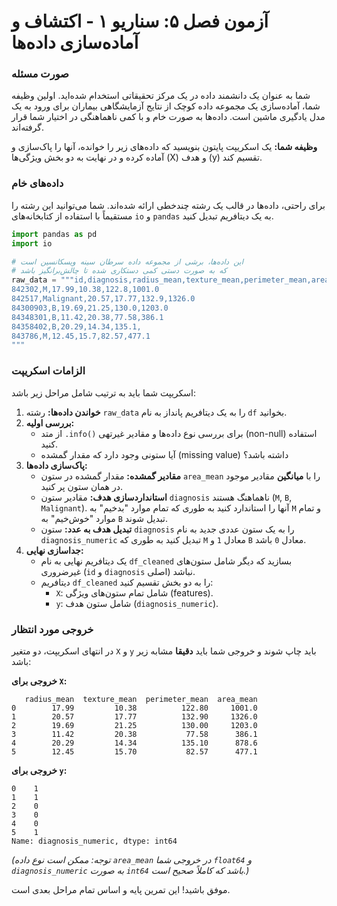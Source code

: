 # آزمون فصل ۵: سناریو ۱ - اکتشاف و آماده‌سازی داده‌ها

### صورت مسئله

شما به عنوان یک دانشمند داده در یک مرکز تحقیقاتی استخدام شده‌اید. اولین وظیفه شما، آماده‌سازی یک مجموعه داده کوچک از نتایج آزمایشگاهی بیماران برای ورود به یک مدل یادگیری ماشین است. داده‌ها به صورت خام و با کمی ناهماهنگی در اختیار شما قرار گرفته‌اند.

**وظیفه شما:**
یک اسکریپت پایتون بنویسید که داده‌های زیر را خوانده، آنها را پاک‌سازی و آماده کرده و در نهایت به دو بخش ویژگی‌ها (X) و هدف (y) تقسیم کند.

### داده‌های خام

برای راحتی، داده‌ها در قالب یک رشته چندخطی ارائه شده‌اند. شما می‌توانید این رشته را مستقیماً با استفاده از کتابخانه‌های `io` و `pandas` به یک دیتافریم تبدیل کنید.

```python
import pandas as pd
import io

# این داده‌ها، برشی از مجموعه داده سرطان سینه ویسکانسین است
# که به صورت دستی کمی دستکاری شده تا چالش‌برانگیز باشد
raw_data = """id,diagnosis,radius_mean,texture_mean,perimeter_mean,area_mean
842302,M,17.99,10.38,122.8,1001.0
842517,Malignant,20.57,17.77,132.9,1326.0
84300903,B,19.69,21.25,130.0,1203.0
84348301,B,11.42,20.38,77.58,386.1
84358402,B,20.29,14.34,135.1,
843786,M,12.45,15.7,82.57,477.1
"""
```

### الزامات اسکریپت

اسکریپت شما باید به ترتیب شامل مراحل زیر باشد:

1.  **خواندن داده‌ها:** رشته `raw_data` را به یک دیتافریم پانداز به نام `df` بخوانید.
2.  **بررسی اولیه:**
    - از متد `.info()` برای بررسی نوع داده‌ها و مقادیر غیرتهی (non-null) استفاده کنید.
    - آیا ستونی وجود دارد که مقدار گمشده (missing value) داشته باشد؟
3.  **پاک‌سازی داده‌ها:**
    - **مقادیر گمشده:** مقدار گمشده در ستون `area_mean` را با **میانگین** مقادیر موجود در همان ستون پر کنید.
    - **استانداردسازی هدف:** مقادیر ستون `diagnosis` ناهماهنگ هستند (`M`, `B`, `Malignant`). آنها را استاندارد کنید به طوری که تمام موارد "بدخیم" به `M` و تمام موارد "خوش‌خیم" به `B` تبدیل شوند.
    - **تبدیل هدف به عدد:** ستون `diagnosis` را به یک ستون عددی جدید به نام `diagnosis_numeric` تبدیل کنید به طوری که `M` معادل `1` و `B` معادل `0` باشد.
4.  **جداسازی نهایی:**
    - یک دیتافریم نهایی به نام `df_cleaned` بسازید که دیگر شامل ستون‌های غیرضروری (`id` و `diagnosis` اصلی) نباشد.
    - دیتافریم `df_cleaned` را به دو بخش تقسیم کنید:
      - `X`: شامل تمام ستون‌های ویژگی (features).
      - `y`: شامل ستون هدف (`diagnosis_numeric`).

### خروجی مورد انتظار

در انتهای اسکریپت، دو متغیر `X` و `y` باید چاپ شوند و خروجی شما باید **دقیقا** مشابه زیر باشد:

**خروجی برای `X`:**

```
   radius_mean  texture_mean  perimeter_mean  area_mean
0        17.99         10.38          122.80     1001.0
1        20.57         17.77          132.90     1326.0
2        19.69         21.25          130.00     1203.0
3        11.42         20.38           77.58      386.1
4        20.29         14.34          135.10      878.6
5        12.45         15.70           82.57      477.1
```

**خروجی برای `y`:**

```
0    1
1    1
2    0
3    0
4    0
5    1
Name: diagnosis_numeric, dtype: int64
```

_(توجه: ممکن است نوع داده `area_mean` در خروجی شما `float64` و `diagnosis_numeric` به صورت `int64` باشد که کاملاً صحیح است.)_

موفق باشید! این تمرین پایه و اساس تمام مراحل بعدی است.
